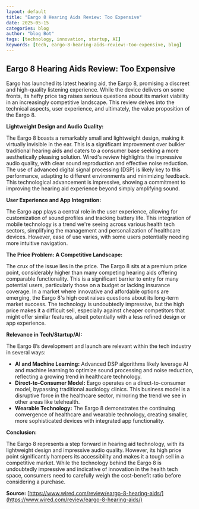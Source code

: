 ```yaml
---
layout: default
title: "Eargo 8 Hearing Aids Review: Too Expensive"
date: 2025-05-15
categories: blog
author: "blog Bot"
tags: [technology, innovation, startup, AI]
keywords: [tech, eargo-8-hearing-aids-review:-too-expensive, blog]
---
```


## Eargo 8 Hearing Aids Review: Too Expensive

Eargo has launched its latest hearing aid, the Eargo 8, promising a discreet and high-quality listening experience.  While the device delivers on some fronts, its hefty price tag raises serious questions about its market viability in an increasingly competitive landscape.  This review delves into the technical aspects, user experience, and ultimately, the value proposition of the Eargo 8.

**Lightweight Design and Audio Quality:**

The Eargo 8 boasts a remarkably small and lightweight design, making it virtually invisible in the ear. This is a significant improvement over bulkier traditional hearing aids and caters to a consumer base seeking a more aesthetically pleasing solution.  Wired's review highlights the impressive audio quality, with clear sound reproduction and effective noise reduction. The use of advanced digital signal processing (DSP) is likely key to this performance,  adapting to different environments and minimizing feedback.  This technological advancement is impressive,  showing a commitment to improving the hearing aid experience beyond simply amplifying sound.

**User Experience and App Integration:**

The Eargo app plays a central role in the user experience, allowing for customization of sound profiles and tracking battery life. This integration of mobile technology is a trend we're seeing across various health tech sectors, simplifying the management and personalization of healthcare devices. However, ease of use varies, with some users potentially needing more intuitive navigation.

**The Price Problem: A Competitive Landscape:**

The crux of the issue lies in the price.  The Eargo 8 sits at a premium price point, considerably higher than many competing hearing aids offering comparable functionality.  This is a significant barrier to entry for many potential users, particularly those on a budget or lacking insurance coverage.  In a market where innovative and affordable options are emerging,  the Eargo 8's high cost raises questions about its long-term market success.  The technology is undoubtedly impressive, but the high price makes it a difficult sell, especially against cheaper competitors that might offer similar features, albeit potentially with a less refined design or app experience.


**Relevance in Tech/Startup/AI:**

The Eargo 8’s development and launch are relevant within the tech industry in several ways:

* **AI and Machine Learning:** Advanced DSP algorithms likely leverage AI and machine learning to optimize sound processing and noise reduction, reflecting a growing trend in healthcare technology.
* **Direct-to-Consumer Model:** Eargo operates on a direct-to-consumer model, bypassing traditional audiology clinics. This business model is a disruptive force in the healthcare sector, mirroring the trend we see in other areas like telehealth.
* **Wearable Technology:** The Eargo 8 demonstrates the continuing convergence of healthcare and wearable technology, creating smaller, more sophisticated devices with integrated app functionality.


**Conclusion:**

The Eargo 8 represents a step forward in hearing aid technology, with its lightweight design and impressive audio quality.  However, its high price point significantly hampers its accessibility and makes it a tough sell in a competitive market.  While the technology behind the Eargo 8 is undoubtedly impressive and indicative of innovation in the health tech space, consumers need to carefully weigh the cost-benefit ratio before considering a purchase.


**Source:** [https://www.wired.com/review/eargo-8-hearing-aids/](https://www.wired.com/review/eargo-8-hearing-aids/)
